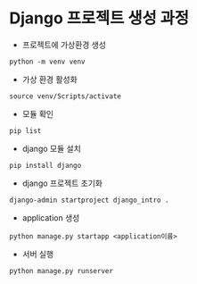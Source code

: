 # Django 프로젝트 생성 과정

- 프로젝트에 가상환경 생성

```
python -m venv venv
```



- 가상 환경 활성화

```
source venv/Scripts/activate
```



- 모듈 확인

```
pip list
```



- django 모듈 설치

```
pip install django
```



- django 프로젝트 초기화

```
django-admin startproject django_intro .
```



- application 생성

```
python manage.py startapp <application이름>
```



- 서버 실행

```
python manage.py runserver
```

